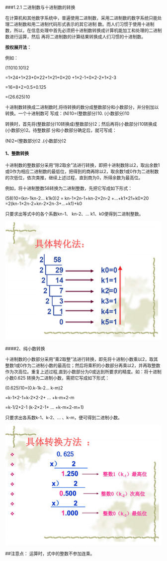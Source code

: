 ###1.2.1 二进制数与十进制数的转换

在计算机和其他数字系统中，普遍使用二进制数，采用二进制数的数字系统只能处理二进制数和用二进制代码形式表示的其它进制 数。而人们习惯于使用十进制数，所以，在信息处理中首先必须把十进制数转换成计算机能加工和处理的二进制数进行运算，然后 再将二进制数的计算结果转换成人们习惯的十进制数。<p>

**按权展开法：**<p>

例如：<p>(11010.101)2<p>=1×24+1×23+0×22+1×21+0×20 +1×2-1+0×2-2+1×2-3<p> =16+8+2+0.5+0.125<p> =(26.625)10<p>

十进制数转换成二进制数时,将待转换的数分成整数部分和小数部分，并分别加以转换。一个十进制数可 写成：(N)10=(整数部分)10. (小数部分)10 <p>

转换时，首先将(整数部分)10转换成(整数部分)2；然后再将(小数部分)10转换成(小数部分)2。待整数部 分和小数部分确定后，就可写成：<p>

(N)2=(整数部分)2 .(小数部分)2<p>

#### 1、整数转换

十进制数的整数部分采用“除2取余”法进行转换，即把十进制数除以2，取出余数1或0作为相应二进制数的最低位，把得到的商再除以2，取余数1或0作为二进制数的次低位，依次类推，继续上述过程，直到商为0，所得余数为最高位。<p>

例如，将十进制整数58转换为二进制整数，先把它写成如下形式：<p>

(58)10=(kn-1kn-2… k1k0)2 = kn-1×2n-1+kn-2×2n-2 +…+k1×21+k0×20 =2(kn-1×2n-2+kn-2×2n-3+…+k1)+k0<p>

只要求出等式中的各个系数kn-1、 kn-2、… k1、k0便得到二进制整数。<p>

![](/assets/4.PNG)

<p>

####2、纯小数转换

 十进制数的小数部分采用“乘2取整”法进行转换，即先将十进制小数乘以2，取其整数1或0作为二进制小数的最高位；然后将乘积的小数部分再乘以2，并再取整数作为次高位。重复上述过程,直到小数部分为0或达到所要求的精度。如：将十进制小数0.625 转换为二进制小数，需把它写成如下形式： <p>

(0.625)10=(0.k-1k-2… k-m)2 <p>=k-1×2-1+k-2×2-2+ … +k-m×2-m <p>=k-1/2+2-1 (k-2×2-1+ … +k-m×2-m+1)<p>

只要求出各系数k-1、k-2、… 、k-m，便可得到二进制小数。<p>

![](/assets/5.PNG)

<p>

##注意点： 运算时，式中的整数不参加连乘。






